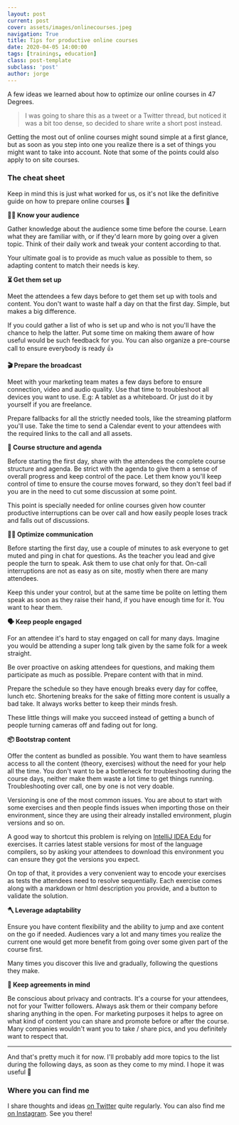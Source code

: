 ```yaml
---
layout: post
current: post
cover: assets/images/onlinecourses.jpeg
navigation: True
title: Tips for productive online courses
date: 2020-04-05 14:00:00
tags: [trainings, education]
class: post-template
subclass: 'post'
author: jorge
---
```


A few ideas we learned about how to optimize our online courses in 47 Degrees.

> I was going to share this as a tweet or a Twitter thread, but noticed it was a bit too dense, so decided to share write a short post instead.

Getting the most out of online courses might sound simple at a first glance, but as soon as you step into one you realize there is a set of things you might want to take into account. Note that some of the points could also apply to on site courses.

### The cheat sheet

Keep in mind this is just what worked for us, os it's not like the definitive guide on how to prepare online courses 🙏

**🕵️‍♀️ Know your audience**

Gather knowledge about the audience some time before the course. Learn what they are familiar with, or if they'd learn more by going over a given topic. Think of their daily work and tweak your content according to that.

Your ultimate goal is to provide as much value as possible to them, so adapting content to match their needs is key.

**⏳ Get them set up**

Meet the attendees a few days before to get them set up with tools and content. You don't want to waste half a day on that the first day. Simple, but makes a big difference.

If you could gather a list of who is set up and who is not you'll have the chance to help the latter. Put some time on making them aware of how useful would be such feedback for you. You can also organize a pre-course call to ensure everybody is ready 👍

**🎬 Prepare the broadcast**

Meet with your marketing team mates a few days before to ensure connection, video and audio quality. Use that time to troubleshoot all devices you want to use. E.g: A tablet as a whiteboard. Or just do it by yourself if you are freelance.

Prepare fallbacks for all the strictly needed tools, like the streaming platform you'll use. Take the time to send a Calendar event to your attendees with the required links to the call and all assets.

**📅 Course structure and agenda**

Before starting the first day, share with the attendees the complete course structure and agenda. Be strict with the agenda to give them a sense of overall progress and keep control of the pace. Let them know you'll keep control of time to ensure the course moves forward, so they don't feel bad if you are in the need to cut some discussion at some point.

This point is specially needed for online courses given how counter productive interruptions can be over call and how easily people loses track and falls out of discussions.

**🙋‍♂️ Optimize communication**

Before starting the first day, use a couple of minutes to ask everyone to get muted and ping in chat for questions. As the teacher you lead and give people the turn to speak. Ask them to use chat only for that. On-call interruptions are not as easy as on site, mostly when there are many attendees.

Keep this under your control, but at the same time be polite on letting them speak as soon as they raise their hand, if you have enough time for it. You want to hear them.

**🗣️ Keep people engaged**

For an attendee it's hard to stay engaged on call for many days. Imagine you would be attending a super long talk given by the same folk for a week straight.

Be over proactive on asking attendees for questions, and making them participate as much as possible. Prepare content with that in mind.

Prepare the schedule so they have enough breaks every day for coffee, lunch etc. Shortening breaks for the sake of fitting more content is usually a bad take. It always works better to keep their minds fresh.

These little things will make you succeed instead of getting a bunch of people turning cameras off and fading out for long.

**📦 Bootstrap content**

Offer the content as bundled as possible. You want them to have seamless access to all the content (theory, exercises) without the need for your help all the time. You don't want to be a bottleneck for troubleshooting during the course days, neither make them waste a lot time to get things running. Troubleshooting over call, one by one is not very doable.

Versioning is one of the most common issues. You are about to start with some exercises and then people finds issues when importing those on their environment, since they are using their already installed environment, plugin versions and so on.

A good way to shortcut this problem is relying on [IntelliJ IDEA Edu](https://www.jetbrains.com/help/education/educational-products.html?_ga=2.81991062.1891723922.1586077822-118804214.1572098652) for exercises. It carries latest stable versions for most of the language compilers, so by asking your attendees to download this environment you can ensure they got the versions you expect.

On top of that, it provides a very convenient way to encode your exercises as tests the attendees need to resolve sequentially. Each exercise comes along with a markdown or html description you provide, and a button to validate the solution.

**🪓 Leverage adaptability**

Ensure you have content flexibility and the ability to jump and axe content on the go if needed. Audiences vary a lot and many times you realize the current one would get more benefit from going over some given part of the course first.

Many times you discover this live and gradually, following the questions they make.

**🧠 Keep agreements in mind**

Be conscious about privacy and contracts. It's a course for your attendees, not for your Twitter followers. Always ask them or their company before sharing anything in the open. For marketing purposes it helps to agree on what kind of content you can share and promote before or after the course. Many companies wouldn't want you to take / share pics, and you definitely want to respect that.

---

And that's pretty much it for now. I'll probably add more topics to the list during the following days, as soon as they come to my mind. I hope it was useful 🤞

### Where you can find me

I share thoughts and ideas [on Twitter](https://twitter.com/JorgeCastilloPR) quite regularly. You can also find me [on Instagram](https://www.instagram.com/jorgecastillopr/). See you there!
